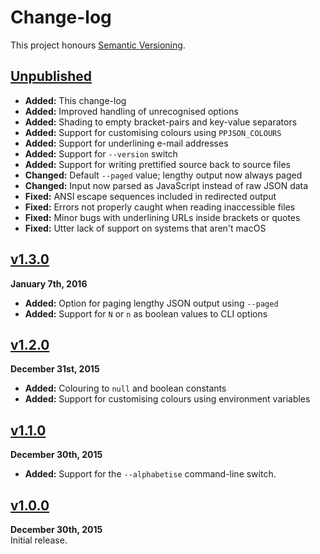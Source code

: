 Change-log
==========

This project honours [Semantic Versioning](http://semver.org/).


[Unpublished]
------------------------------------------------------------------------
* **Added:** This change-log
* **Added:** Improved handling of unrecognised options
* **Added:** Shading to empty bracket-pairs and key-value separators
* **Added:** Support for customising colours using `PPJSON_COLOURS`
* **Added:** Support for underlining e-mail addresses
* **Added:** Support for `--version` switch
* **Added:** Support for writing prettified source back to source files
* **Changed:** Default `--paged` value; lengthy output now always paged
* **Changed:** Input now parsed as JavaScript instead of raw JSON data
* **Fixed:** ANSI escape sequences included in redirected output
* **Fixed:** Errors not properly caught when reading inaccessible files
* **Fixed:** Minor bugs with underlining URLs inside brackets or quotes
* **Fixed:** Utter lack of support on systems that aren't macOS


[v1.3.0]
------------------------------------------------------------------------
**January 7th, 2016**  
* **Added:** Option for paging lengthy JSON output using `--paged`
* **Added:** Support for `N` or `n` as boolean values to CLI options


[v1.2.0]
------------------------------------------------------------------------
**December 31st, 2015**  
* **Added:** Colouring to `null` and boolean constants
* **Added:** Support for customising colours using environment variables


[v1.1.0]
------------------------------------------------------------------------
**December 30th, 2015**  
* **Added:** Support for the `--alphabetise` command-line switch.


[v1.0.0]
------------------------------------------------------------------------
**December 30th, 2015**  
Initial release.


[Referenced links]:_____________________________________________________
[Unpublished]: ../../compare/v1.3.0...HEAD
[v1.3.0]: https://github.com/Alhadis/PPJSON/releases/tag/v1.3.0
[v1.2.0]: https://github.com/Alhadis/PPJSON/releases/tag/v1.2.0
[v1.1.0]: https://github.com/Alhadis/PPJSON/releases/tag/v1.1.0
[v1.0.0]: https://github.com/Alhadis/PPJSON/releases/tag/v1.0.0
